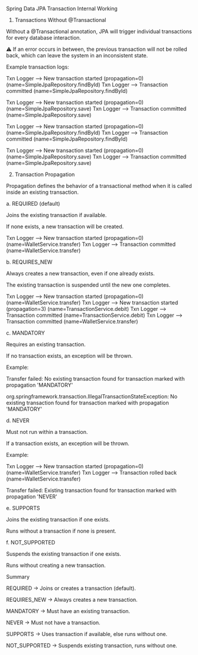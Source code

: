 Spring Data JPA Transaction Internal Working

1. Transactions Without @Transactional

Without a @Transactional annotation, JPA will trigger individual transactions for every database interaction.

⚠️ If an error occurs in between, the previous transaction will not be rolled back, which can leave the system in an
inconsistent state.

Example transaction logs:

Txn Logger --> New transaction started (propagation=0) (name=SimpleJpaRepository.findById)
Txn Logger --> Transaction committed (name=SimpleJpaRepository.findById)

Txn Logger --> New transaction started (propagation=0) (name=SimpleJpaRepository.save)
Txn Logger --> Transaction committed (name=SimpleJpaRepository.save)

Txn Logger --> New transaction started (propagation=0) (name=SimpleJpaRepository.findById)
Txn Logger --> Transaction committed (name=SimpleJpaRepository.findById)

Txn Logger --> New transaction started (propagation=0) (name=SimpleJpaRepository.save)
Txn Logger --> Transaction committed (name=SimpleJpaRepository.save)

2. Transaction Propagation

Propagation defines the behavior of a transactional method when it is called inside an existing transaction.

a. REQUIRED (default)

Joins the existing transaction if available.

If none exists, a new transaction will be created.

Txn Logger --> New transaction started (propagation=0) (name=WalletService.transfer)
Txn Logger --> Transaction committed (name=WalletService.transfer)

b. REQUIRES_NEW

Always creates a new transaction, even if one already exists.

The existing transaction is suspended until the new one completes.

Txn Logger --> New transaction started (propagation=0) (name=WalletService.transfer)
Txn Logger --> New transaction started (propagation=3) (name=TransactionService.debit)
Txn Logger --> Transaction committed (name=TransactionService.debit)
Txn Logger --> Transaction committed (name=WalletService.transfer)

c. MANDATORY

Requires an existing transaction.

If no transaction exists, an exception will be thrown.

Example:

Transfer failed: No existing transaction found for transaction marked with propagation 'MANDATORY'

org.springframework.transaction.IllegalTransactionStateException:
No existing transaction found for transaction marked with propagation 'MANDATORY'

d. NEVER

Must not run within a transaction.

If a transaction exists, an exception will be thrown.

Example:

Txn Logger --> New transaction started (propagation=0) (name=WalletService.transfer)
Txn Logger --> Transaction rolled back (name=WalletService.transfer)

Transfer failed: Existing transaction found for transaction marked with propagation 'NEVER'

e. SUPPORTS

Joins the existing transaction if one exists.

Runs without a transaction if none is present.

f. NOT_SUPPORTED

Suspends the existing transaction if one exists.

Runs without creating a new transaction.

Summary

REQUIRED → Joins or creates a transaction (default).

REQUIRES_NEW → Always creates a new transaction.

MANDATORY → Must have an existing transaction.

NEVER → Must not have a transaction.

SUPPORTS → Uses transaction if available, else runs without one.

NOT_SUPPORTED → Suspends existing transaction, runs without one.